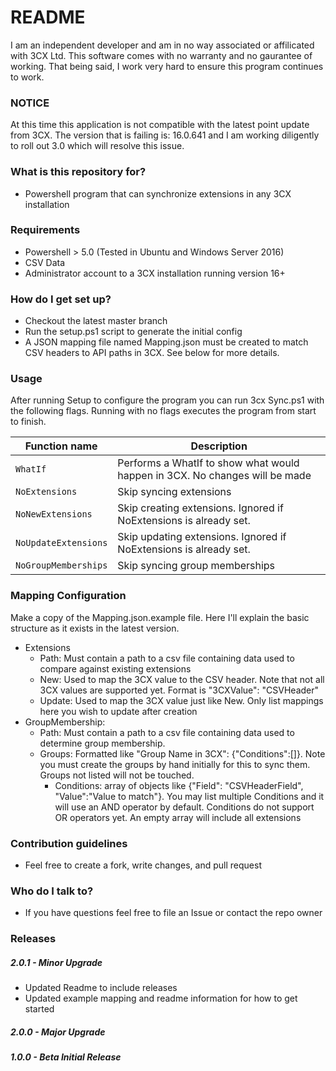 # README #

I am an independent developer and am in no way associated or affilicated with 3CX Ltd. This software comes with no warranty and no gaurantee of working. That being said, I work very hard to ensure this program continues to work.

### NOTICE ###
At this time this application is not compatible with the latest point update from 3CX. The version that is failing is: 16.0.641 and I am working diligently to roll out 3.0 which will resolve this issue.

### What is this repository for? ###

* Powershell program that can synchronize extensions in any 3CX installation

### Requirements ###
* Powershell > 5.0 (Tested in Ubuntu and Windows Server 2016)
* CSV Data
* Administrator account to a 3CX installation running version 16+

### How do I get set up? ###
* Checkout the latest master branch
* Run the setup.ps1 script to generate the initial config
* A JSON mapping file named Mapping.json must be created to match CSV headers to API paths in 3CX. See below for more details.

### Usage ###

After running Setup to configure the program you can run 3cx Sync.ps1 with the following flags. Running with no flags executes the program from start to finish.

| Function name | Description                    |
| ------------- | ------------------------------ |
| `WhatIf`      | Performs a WhatIf to show what would happen in 3CX. No changes will be made   |
| `NoExtensions`   | Skip syncing extensions     |
| `NoNewExtensions` | Skip creating extensions. Ignored if NoExtensions is already set. |
| `NoUpdateExtensions` | Skip updating extensions. Ignored if NoExtensions is already set. |
| `NoGroupMemberships` | Skip syncing group memberships |

### Mapping Configuration ###
Make a copy of the Mapping.json.example file. Here I'll explain the basic structure as it exists in the latest version.

* Extensions 
	* Path: Must contain a path to a csv file containing data used to compare against existing extensions
	* New: Used to map the 3CX value to the CSV header. Note that not all 3CX values are supported yet. Format is "3CXValue": "CSVHeader"
	* Update: Used to map the 3CX value just like New. Only list mappings here you wish to update after creation
* GroupMembership:
	* Path: Must contain a path to a csv file containing data used to determine group membership.
	* Groups: Formatted like "Group Name in 3CX": {"Conditions":[]}. Note you must create the groups by hand initially for this to sync them. Groups not listed will not be touched.
		* Conditions: array of objects like {"Field": "CSVHeaderField", "Value":"Value to match"}. You may list multiple Conditions and it will use an AND operator by default.
		Conditions do not support OR operators yet. An empty array will include all extensions

### Contribution guidelines ###

* Feel free to create a fork, write changes, and pull request

### Who do I talk to? ###

* If you have questions feel free to file an Issue or contact the repo owner

### Releases ###
##### 2.0.1 - Minor Upgrade #####
* Updated Readme to include releases
* Updated example mapping and readme information for how to get started
##### 2.0.0 - Major Upgrade #####
##### 1.0.0 - Beta Initial Release #####